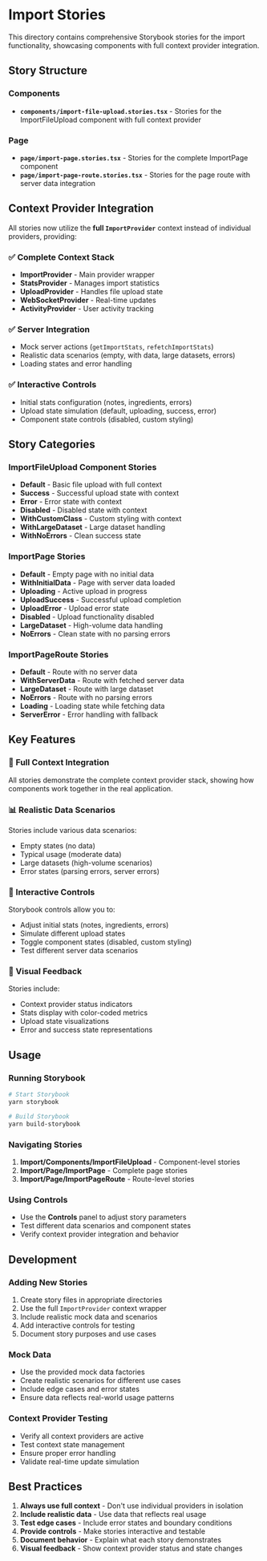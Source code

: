 # Import Stories

This directory contains comprehensive Storybook stories for the import functionality, showcasing components with full context provider integration.

## Story Structure

### Components

- **`components/import-file-upload.stories.tsx`** - Stories for the ImportFileUpload component with full context provider

### Page

- **`page/import-page.stories.tsx`** - Stories for the complete ImportPage component
- **`page/import-page-route.stories.tsx`** - Stories for the page route with server data integration

## Context Provider Integration

All stories now utilize the **full `ImportProvider`** context instead of individual providers, providing:

### ✅ Complete Context Stack

- **ImportProvider** - Main provider wrapper
- **StatsProvider** - Manages import statistics
- **UploadProvider** - Handles file upload state
- **WebSocketProvider** - Real-time updates
- **ActivityProvider** - User activity tracking

### ✅ Server Integration

- Mock server actions (`getImportStats`, `refetchImportStats`)
- Realistic data scenarios (empty, with data, large datasets, errors)
- Loading states and error handling

### ✅ Interactive Controls

- Initial stats configuration (notes, ingredients, errors)
- Upload state simulation (default, uploading, success, error)
- Component state controls (disabled, custom styling)

## Story Categories

### ImportFileUpload Component Stories

- **Default** - Basic file upload with full context
- **Success** - Successful upload state with context
- **Error** - Error state with context
- **Disabled** - Disabled state with context
- **WithCustomClass** - Custom styling with context
- **WithLargeDataset** - Large dataset handling
- **WithNoErrors** - Clean success state

### ImportPage Stories

- **Default** - Empty page with no initial data
- **WithInitialData** - Page with server data loaded
- **Uploading** - Active upload in progress
- **UploadSuccess** - Successful upload completion
- **UploadError** - Upload error state
- **Disabled** - Upload functionality disabled
- **LargeDataset** - High-volume data handling
- **NoErrors** - Clean state with no parsing errors

### ImportPageRoute Stories

- **Default** - Route with no server data
- **WithServerData** - Route with fetched server data
- **LargeDataset** - Route with large dataset
- **NoErrors** - Route with no parsing errors
- **Loading** - Loading state while fetching data
- **ServerError** - Error handling with fallback

## Key Features

### 🎯 Full Context Integration

All stories demonstrate the complete context provider stack, showing how components work together in the real application.

### 📊 Realistic Data Scenarios

Stories include various data scenarios:

- Empty states (no data)
- Typical usage (moderate data)
- Large datasets (high-volume scenarios)
- Error states (parsing errors, server errors)

### 🔄 Interactive Controls

Storybook controls allow you to:

- Adjust initial stats (notes, ingredients, errors)
- Simulate different upload states
- Toggle component states (disabled, custom styling)
- Test different server data scenarios

### 🎨 Visual Feedback

Stories include:

- Context provider status indicators
- Stats display with color-coded metrics
- Upload state visualizations
- Error and success state representations

## Usage

### Running Storybook

```bash
# Start Storybook
yarn storybook

# Build Storybook
yarn build-storybook
```

### Navigating Stories

1. **Import/Components/ImportFileUpload** - Component-level stories
2. **Import/Page/ImportPage** - Complete page stories
3. **Import/Page/ImportPageRoute** - Route-level stories

### Using Controls

- Use the **Controls** panel to adjust story parameters
- Test different data scenarios and component states
- Verify context provider integration and behavior

## Development

### Adding New Stories

1. Create story files in appropriate directories
2. Use the full `ImportProvider` context wrapper
3. Include realistic mock data and scenarios
4. Add interactive controls for testing
5. Document story purposes and use cases

### Mock Data

- Use the provided mock data factories
- Create realistic scenarios for different use cases
- Include edge cases and error states
- Ensure data reflects real-world usage patterns

### Context Provider Testing

- Verify all context providers are active
- Test context state management
- Ensure proper error handling
- Validate real-time update simulation

## Best Practices

1. **Always use full context** - Don't use individual providers in isolation
2. **Include realistic data** - Use data that reflects real usage
3. **Test edge cases** - Include error states and boundary conditions
4. **Provide controls** - Make stories interactive and testable
5. **Document behavior** - Explain what each story demonstrates
6. **Visual feedback** - Show context provider status and state changes
